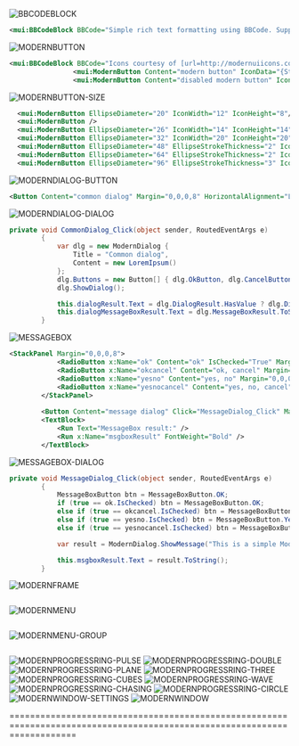 ![BBCODEBLOCK][BBCODEBLOCK]
```XML
<mui:BBCodeBlock BBCode="Simple rich text formatting using BBCode. Supporting [b]bold[/b], [i]italic[/i], [b][i]bold italic[/i][/b], [u]underline[/u], [color=#ff4500]colors[/color], [size=10]different[/size] [size=16]sizes[/size] and support for [url=http://xamlspy.com]navigable urls[/url].&#13;&#10;&#13;&#10;BBCode formatted text works great with MVVM.&#13;&#10;&#13;&#10;To learn more about link navigation see the [url=/Pages/Navigation.xaml|_top]navigation page[/url]." />
```
![MODERNBUTTON][BODERNBUTTON]
```XML
<mui:BBCodeBlock BBCode="Icons courtesy of [url=http://modernuiicons.com/]Modern UI Icons[/url]" Margin="0,0,0,16" />
                <mui:ModernButton Content="modern button" IconData="{StaticResource HomeIconData}" Margin="0,0,0,8" />
                <mui:ModernButton Content="disabled modern button" IconData="F1 M 24,13C 27.1521,13 29.9945,14.3258 32,16.4501L 32,11L 35,14L 35,22L 27,22L 24,19L 29.5903,19C 28.217,17.4656 26.2212,16.5 24,16.5C 20.1969,16.5 17.055,19.3306 16.5661,23L 13.0448,23C 13.5501,17.3935 18.262,13 24,13 Z M 24,31.5C 27.8031,31.5 30.945,28.6694 31.4339,25L 34.9552,25C 34.4499,30.6065 29.738,35 24,35C 20.8479,35 18.0055,33.6742 16,31.5499L 16,37L 13,34L 13,26L 21,26L 24,29L 18.4097,29C 19.783,30.5344 21.7787,31.5 24,31.5 Z" IsEnabled="False" Margin="0,0,0,16" />

```
![MODERNBUTTON-SIZE][MODERNBUTTON-SIZE]
```XML
  <mui:ModernButton EllipseDiameter="20" IconWidth="12" IconHeight="8"/>
  <mui:ModernButton />
  <mui:ModernButton EllipseDiameter="26" IconWidth="14" IconHeight="14" />
  <mui:ModernButton EllipseDiameter="32" IconWidth="20" IconHeight="20" />
  <mui:ModernButton EllipseDiameter="48" EllipseStrokeThickness="2" IconWidth="30" IconHeight="30" />
  <mui:ModernButton EllipseDiameter="64" EllipseStrokeThickness="2" IconWidth="42" IconHeight="42" />
  <mui:ModernButton EllipseDiameter="96" EllipseStrokeThickness="3" IconWidth="64" IconHeight="64" />
```
![MODERNDIALOG-BUTTON][MODERNDIALOG-BUTTON]
```XML
<Button Content="common dialog" Margin="0,0,0,8" HorizontalAlignment="Left" Click="CommonDialog_Click"/>
```

![MODERNDIALOG-DIALOG][MODERNDIALOG-DIALOG]
```C#
private void CommonDialog_Click(object sender, RoutedEventArgs e)
        {
            var dlg = new ModernDialog {
                Title = "Common dialog",
                Content = new LoremIpsum()
            };
            dlg.Buttons = new Button[] { dlg.OkButton, dlg.CancelButton};
            dlg.ShowDialog();

            this.dialogResult.Text = dlg.DialogResult.HasValue ? dlg.DialogResult.ToString() : "<null>";
            this.dialogMessageBoxResult.Text = dlg.MessageBoxResult.ToString();
        }
```
![MESSAGEBOX][MESSAGEBOX]
```XML
<StackPanel Margin="0,0,0,8">
            <RadioButton x:Name="ok" Content="ok" IsChecked="True" Margin="0,0,0,2" />
            <RadioButton x:Name="okcancel" Content="ok, cancel" Margin="0,0,0,2"/>
            <RadioButton x:Name="yesno" Content="yes, no" Margin="0,0,0,2"/>
            <RadioButton x:Name="yesnocancel" Content="yes, no, cancel" Margin="0,0,0,2"/>
        </StackPanel>
        
        <Button Content="message dialog" Click="MessageDialog_Click" Margin="0,0,0,8"/>
        <TextBlock>
            <Run Text="MessageBox result:" />
            <Run x:Name="msgboxResult" FontWeight="Bold" />
        </TextBlock>
```
![MESSAGEBOX-DIALOG][MESSAGEBOX-DIALOG]
```C#
private void MessageDialog_Click(object sender, RoutedEventArgs e)
        {
            MessageBoxButton btn = MessageBoxButton.OK;
            if (true == ok.IsChecked) btn = MessageBoxButton.OK;
            else if (true == okcancel.IsChecked) btn = MessageBoxButton.OKCancel;
            else if (true == yesno.IsChecked) btn = MessageBoxButton.YesNo;
            else if (true == yesnocancel.IsChecked) btn = MessageBoxButton.YesNoCancel;

            var result = ModernDialog.ShowMessage("This is a simple Modern UI styled message dialog. Do you like it?", "Message Dialog", btn);

            this.msgboxResult.Text = result.ToString();
        }
```
![MODERNFRAME][MODERNFRAME]
```XML

```
![MODERNMENU][MODERNMENU]
```XML

```
![MODERNMENU-GROUP][MODERNMENU-GROUP]
```XML

```
![MODERNPROGRESSRING-PULSE][MODERNPROGRESSRING-PULSE]
![MODERNPROGRESSRING-DOUBLE][MODERNPROGRESSRING-DOUBLE]
![MODERNPROGRESSRING-PLANE][MODERNPROGRESSRING-PLANE]
![MODERNPROGRESSRING-THREE][MODERNPROGRESSRING-THREE]
![MODERNPROGRESSRING-CUBES][MODERNPROGRESSRING-CUBES]
![MODERNPROGRESSRING-WAVE][MODERNPROGRESSRING-WAVE]
![MODERNPROGRESSRING-CHASING][MODERNPROGRESSRING-CHASING]
![MODERNPROGRESSRING-CIRCLE][MODERNPROGRESSRING-CIRCLE]
![MODERNWINDOW-SETTINGS][MODERNWINDOW-SETTINGS]
![MODERNWINDOW][MODERNWINDOW]

=========================================================================================================================

[BBCODEBLOCK]:https://cloud.githubusercontent.com/assets/13318413/10495473/e8f30914-7270-11e5-9a89-61850a316c2e.png
[BODERNBUTTON]:https://cloud.githubusercontent.com/assets/13318413/10495278/ff9faaec-726f-11e5-8db1-6f91edf0533f.png
[MODERNBUTTON-SIZE]:https://cloud.githubusercontent.com/assets/13318413/10495275/ff9d93ce-726f-11e5-9b8b-46da9f53d6fa.png
[MODERNDIALOG-BUTTON]:https://cloud.githubusercontent.com/assets/13318413/10495276/ff9e2f1e-726f-11e5-942f-58f7becf3a8f.png
[MODERNDIALOG-DIALOG]:https://cloud.githubusercontent.com/assets/13318413/10495277/ff9ed86a-726f-11e5-85da-9fa9ac6bc87e.png
[MESSAGEBOX]:https://cloud.githubusercontent.com/assets/13318413/10495279/ffa27060-726f-11e5-869a-9ed63c377e64.png
[MESSAGEBOX-DIALOG]:https://cloud.githubusercontent.com/assets/13318413/10495280/ffa83e64-726f-11e5-86ad-02148c259749.png
[MODERNFRAME]:https://cloud.githubusercontent.com/assets/13318413/10495281/ffb3b492-726f-11e5-84ba-f25a3b2970f1.PNG
[MODERNMENU]:https://cloud.githubusercontent.com/assets/13318413/10495282/ffb851d2-726f-11e5-87fe-2930120e5a7e.PNG
[MODERNMENU-GROUP]:https://cloud.githubusercontent.com/assets/13318413/10495283/ffbdb262-726f-11e5-954a-2a9e54ddc719.PNG
[MODERNPROGRESSRING-PULSE]:https://cloud.githubusercontent.com/assets/13318413/10495285/ffc05df0-726f-11e5-8538-ee66c30bfcb3.PNG
[MODERNPROGRESSRING-DOUBLE]:https://cloud.githubusercontent.com/assets/13318413/10495284/ffbe9a7e-726f-11e5-925e-3b0c469daac4.PNG
[MODERNPROGRESSRING-PLANE]:https://cloud.githubusercontent.com/assets/13318413/10495286/ffc1b240-726f-11e5-82e7-a647cdb090f7.PNG
[MODERNPROGRESSRING-THREE]:https://cloud.githubusercontent.com/assets/13318413/10495287/ffc6ffe8-726f-11e5-8e41-5e70e638fb36.PNG
[MODERNPROGRESSRING-CUBES]:https://cloud.githubusercontent.com/assets/13318413/10495288/ffd05a2a-726f-11e5-929f-e8fda61befd2.PNG
[MODERNPROGRESSRING-WAVE]:https://cloud.githubusercontent.com/assets/13318413/10495289/ffd3dfe2-726f-11e5-82c8-f81c16448645.PNG
[MODERNPROGRESSRING-CHASING]:https://cloud.githubusercontent.com/assets/13318413/10495290/ffd3f40a-726f-11e5-89d6-0fe29ccdd4c0.PNG
[MODERNPROGRESSRING-CIRCLE]:https://cloud.githubusercontent.com/assets/13318413/10495292/ffd7ba18-726f-11e5-992c-74bf275d712d.PNG
[MODERNWINDOW-SETTINGS]:https://cloud.githubusercontent.com/assets/13318413/10495758/58abcd58-7272-11e5-9a84-71f955c4b488.PNG
[MODERNWINDOW]:https://cloud.githubusercontent.com/assets/13318413/10495291/ffd66640-726f-11e5-98fe-f29ec438f0d0.PNG
